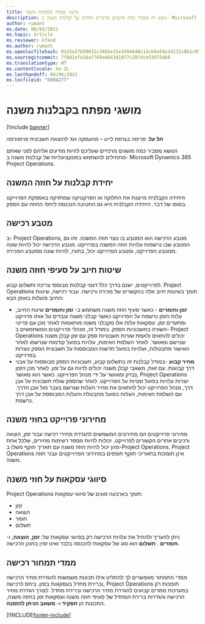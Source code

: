 ```yaml
---
title: מושגי מפתח בקבלנות משנה
description: נושא זה מסביר כמה מושגים מרכזיים החלים על קבלנות משנה ב- Microsoft Dynamics 365 Project Operations.
author: rumant
ms.date: 08/03/2021
ms.topic: article
ms.reviewer: kfend
ms.author: rumant
ms.openlocfilehash: 01d2e57b99015c346be15e3504440c14cb9a54e24215c0b1c052c5112f4b940a
ms.sourcegitcommit: 7f8d1e7a16af769adb43d1877c28fdce53975db8
ms.translationtype: HT
ms.contentlocale: he-IL
ms.lasthandoff: 08/06/2021
ms.locfileid: "6994277"
---
```

# <a name="key-concepts-in-subcontracting"></a>מושגי מפתח בקבלנות משנה

[!include [banner](../../includes/dataverse-preview.md)]

_**חל על**: פריסה בגרסת לייט – מהעסקה ועד להוצאת חשבונית פרופורמה_

הנושא מסביר כמה מושגים מרכזיים שעליכם להיות מודעים אליהם לפני שאתם מתחילים להשתמש בפונקציונליות של קבלנות משנה ב- Microsoft Dynamics 365 Project Operations.

## <a name="contracting-unit-on-the-subcontract"></a>יחידת קבלנות על חוזה המשנה

היחידה הקבלנית מייצגת את החלוקה או הפרקטיקה שמחזיקה באספקת הפרוייקט בסופו של דבר. היחידה הקבלנית היא גם החטיבה הנכנסת ליחסי החוזה עם הספק.

## <a name="purchase-currency"></a>מטבע רכישה

ב- Project Operations, מטבע הרכישה הוא המטבע בו נוצר חוזה המשנה. זהו גם המטבע שבו נרשמות עלויות חוזה המשנה בפרוייקט. מטבע הרכישה יכול להיות שונה ממטבע הפרוייקט, ומטבע הפרוייקט יכול, בתורו, להיות שונה ממטבע המכירה.

## <a name="billing-methods-on-subcontract-lines"></a>שיטות חיוב על סעיפי חוזה משנה

לפרוייקטים, ישנם בדרך כלל דגמי קבלנות מבוססי צריכה ותשלום קבוע. Project Operations תומך בשיטות חיוב אלה בהקשרים של מכירה ורכישה. עבור רכישה, שיטות החיוב פועלות באופן הבא:

- **זמן וחומרים** - כאשר סעיף חוזה משנה משתמש ב- **זמן וחומרים** שיטת החיוב, עלות הזמן נרשמת על הפרוייקט כאשר קבלני משנה עובדים על אותו פרוייקט ומתעדים זמן. עסקאות עלות אלו מקבלני משנה מותאמות לאחר מכן עם פריטי השורה בחשבוניות הספק. במודל זה, מנהלי פרוייקטים המשתמשים ב- Project Operations יכולים להתאים ולאמת שורות חשבוניות ספק עם זמן קבלן משנה שנרשם ומאושר. לאחר השלמת האימות, עלויות בפועל קודמות שנרשמו לאחר האישור מתבטלות, ועלויות בפועל חדשות המבוססות על חשבונית הספק נוצרות בפרוייקט.
- **מחיר קבוע** -במודל קבלנות זה בתשלום קבוע, חשבוניות הספק מבוססות על אבני דרך קבועות. עם זאת, משאבי קבלן משנה יכולים לדווח גם על זמן. לאחר מכן הזמן נבדק ומאושר על ידי מנהל הפרוייקט. כאשר הוא מאושר, Project Operations יוצרות עלויות בפועל זמניות על הפרוייקט. לאחר שהספק שולח חשבונית על אבן דרך, מנהל הפרוייקט יכול להתאים את מחיר העלות שנרשם בעבר מול אבן הדרך. עם השלמת האימות, העלות בפועל מתבטלת והעלות המבוססת על אבן דרך נרשמת.

## <a name="project-price-lists-on-subcontracts"></a>מחירוני פרוייקט בחוזי משנה

מחירוני פרוייקטים הם מחירונים המשמשים להגדרת מחירי רכישה עבור זמן, הוצאה ורכיבים אחרים הקשורים לפרוייקט. יכולות להיות מספר רשימות מחירים, שלכל אחת מהן יכול להיות חוזה משנה עם תאריך תוקף משלו ב-Project Operations. Project Operations אינן תומכות בתאריכי תוקף חופפים במחירוני הפרוייקטים עבור חוזה משנה.

## <a name="transaction-classes-on-subcontracts"></a>סיווגי עסקאות על חוזי משנה

Project Operations תומך בארבעה סוגים של סיווגי עסקאות:

- זמן
- הוצאה
- חומר
- תשלום

ניתן להעריך ולהחיל את עלויות הרכישה רק בסיווגי עסקאות של: **זמן**, **הוצאה**, ו- **חומרים** . **תשלום** הוא סוג של עסקאות להכנסה בלבד ואינו זמין בתוכן הרכישה.

## <a name="purchase-pricing-dimensions"></a>ממדי תמחור רכישה

ממדי התמחור מאפשרים לך להחליט אילו תכונות משמשות להגדרת מחיר הרכישה וברירת מחדל בעסקאות בזמן. ביחס לרכישה, Project Operations תומכות רק במערכות ממדים קבועים להגדרת מחיר הרכישה וברירת מחדל. לצורך הגדרת מחיר הרכישה והגדרות ברירת המחדל של סעיפי חוזה משנה ועסקאות זמן בחוזה משנה, התכונות הן **תפקיד** ו- **משאב הניתן להזמנה**.

[!INCLUDE[footer-include](../../includes/footer-banner.md)]
